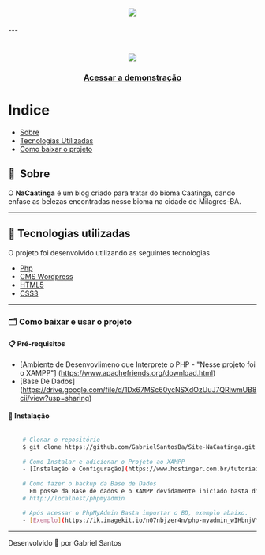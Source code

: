 <h1 align="center">
    <img src="https://ik.imagekit.io/n07nbjzer4n/logo-marca-sm_Cob6lX38O.svg">
</h1>
---
<h1 align="center">
    <img src="https://ik.imagekit.io/n07nbjzer4n/nacaatinga-2_z89pfXpZJ.gif">
</h1>



<h3 align="center">
    <a href="https://nacaatinga.com.br/">Acessar a demonstração</a>
</h3>

# Indice

- [Sobre](#-sobre)
- [Tecnologias Utilizadas](#-tecnologias-utilizadas)
- [Como baixar o projeto](#-Como-baixar-e-usar-o-projeto)

## 🔖&nbsp; Sobre

O **NaCaatinga** é um blog criado para tratar do bioma Caatinga, dando enfase as belezas encontradas nesse bioma na cidade de Milagres-BA.

---

## 🚀 Tecnologias utilizadas

O projeto foi desenvolvido utilizando as seguintes tecnologias

- [Php](https://www.php.net/manual/pt_BR/index.php)
- [CMS Wordpress](https://developer.wordpress.org/reference/)
- [HTML5](https://www.w3c.br/pub/Cursos/CursoHTML5/html5-web.pdf)
- [CSS3](https://www.w3c.br/divulgacao/guiasreferencia/css2/)

---

### 🗂 Como baixar e usar o projeto

<h4>📋 Pré-requisitos</h4>

- [Ambiente de Desenvovlimeno que Interprete o PHP - "Nesse projeto foi o XAMPP"] (https://www.apachefriends.org/download.html)
- [Base De Dados] (https://drive.google.com/file/d/1Dx67MSc60ycNSXdOzUuJ7QRiwmUB8cii/view?usp=sharing)

<h4> 🔧 Instalação</h4>

```bash

    # Clonar o repositório
    $ git clone https://github.com/GabrielSantosBa/Site-NaCaatinga.git
   
    # Como Instalar e adicionar o Projeto ao XAMPP
    - [Instalação e Configuração](https://www.hostinger.com.br/tutoriais/como-usar-o-xampp/)
      
    # Como fazer o backup da Base de Dados
      Em posse da Base de dados e o XAMPP devidamente iniciado basta digitar no seu browser
    # http://localhost/phpmyadmin 

    # Após acessar o PhpMyAdmin Basta importar o BD, exemplo abaixo. 
    - [Exemplo](https://ik.imagekit.io/n07nbjzer4n/php-myadmin_wIHbnjVYJ.png)

```

---

Desenvolvido 💜 por Gabriel Santos 
